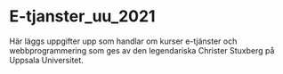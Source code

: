 # E-tjanster_uu_2021
Här läggs uppgifter upp som handlar om kurser e-tjänster och webbprogrammering som ges av den legendariska Christer Stuxberg på Uppsala Universitet.
